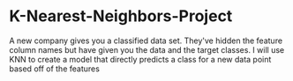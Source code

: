 # K-Nearest-Neighbors-Project
A new company gives you a classified data set. They've hidden the feature column names but have given you the data and the target classes.  I will use KNN to create a model that directly predicts a class for a new data point based off of the features
